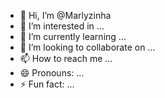 - 👋 Hi, I’m @Marlyzinha
- 👀 I’m interested in ...
- 🌱 I’m currently learning ...
- 💞️ I’m looking to collaborate on ...
- 📫 How to reach me ...
- 😄 Pronouns: ...
- ⚡ Fun fact: ...

<!---
Marlyzinha/Marlyzinha is a ✨ special ✨ repository because its `README.md` (this file) appears on your GitHub profile.
You can click the Preview link to take a lo
